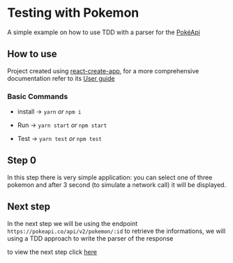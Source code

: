 # Testing with Pokemon

A simple example on how to use TDD with a parser for the [PokéApi](https://pokeapi.co/)

## How to use

Project created using [react-create-app](https://github.com/facebook/create-react-app), for a more comprehensive documentation refer to its [User guide](https://github.com/facebook/create-react-app/blob/master/packages/react-scripts/template/README.md)

### Basic Commands

* install -> `yarn` _or_ `npm i`

* Run -> `yarn start` _or_ `npm start`

* Test -> `yarn test` _or_ `npm test`

## Step 0

In this step there is very simple application: you can select one of three pokemon and after 3 second (to simulate a network call) it will be displayed.

## Next step

In the next step we will be using the endpoint `https://pokeapi.co/api/v2/pokemon/:id` to retrieve the informations, we will using a TDD approach to write the parser of the response

to view the next step click [here](https://github.com/zanza00/testing-with-pokemon/tree/1_call_and_console_log)

